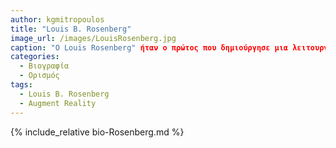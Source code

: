 ```yaml
---
author: kgmitropoulos
title: "Louis B. Rosenberg"
image_url: /images/LouisRosenberg.jpg
caption: "O Louis Rosenberg" ήταν ο πρώτος που δημιούργησε μια λειτουργική εφαρμογή επαυξημένης πραγματικότητας που δοκιμάστηκε
categories:
  - Βιογραφία 
  - Ορισμός 
tags:
  - Louis B. Rosenberg
  - Augment Reality
---
```


{% include_relative bio-Rosenberg.md %}

